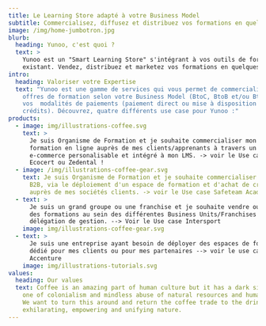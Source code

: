 ```yaml
---
title: Le Learning Store adapté à votre Business Model
subtitle: Commercialisez, diffusez et distribuez vos formations en quelques clics
image: /img/home-jumbotron.jpg
blurb:
  heading: Yunoo, c'est quoi ?
  text: >
    Yunoo est un "Smart Learning Store" s'intégrant à vos outils de formation
    existant. Vendez, distribuez et marketez vos formations en quelques clics. 
intro:
  heading: Valoriser votre Expertise
  text: "Yunoo est une gamme de services qui vous permet de commercialiser vos
    offres de formation selon votre Business Model (BtoC, BtoB et/ou BtoBtoC) et
    vos  modalités de paiements (paiement direct ou mise à disposition de
    crédits). Découvrez, quatre différents use case pour Yunoo :"
products:
  - image: img/illustrations-coffee.svg
    text: >
      Je suis Organisme de Formation et je souhaite commercialiser mon offre de
      formation en ligne auprès de mes clients/apprenants à travers un site
      e-commerce personalisable et intégré à mon LMS. -> voir le Use case
      Ecocert ou Zedental !
  - image: /img/illustrations-coffee-gear.svg
    text: Je suis Organisme de Formation et je souhaite commercialiser mo offre en
      B2B, via le déploiement d'un espace de formation et d'achat de crédits
      auprès de mes sociétés clients. -> voir le Use case Safeteam Academy !
  - text: >
      Je suis un grand groupe ou une franchise et je souhaite vendre ou diffuser
      des formations au sein des différentes Business Units/Franchises en
      délégation de gestion. --> Voir le Use case Intersport
    image: img/illustrations-coffee-gear.svg
  - text: >
      Je suis une entreprise ayant besoin de déployer des espaces de formations
      dédié pour mes clients ou pour mes partenaires --> voir le use case
      Accenture
    image: img/illustrations-tutorials.svg
values:
  heading: Our values
  text: Coffee is an amazing part of human culture but it has a dark side too –
    one of colonialism and mindless abuse of natural resources and human lives.
    We want to turn this around and return the coffee trade to the drink’s
    exhilarating, empowering and unifying nature.
---
```

